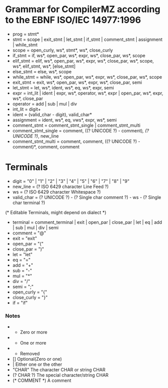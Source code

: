# Grammar for CompilerMZ according to the EBNF ISO/IEC 14977:1996

- prog = stmt*
- stmt = scope | exit_stmt | let_stmt | if_stmt | comment_stmt | assignment | while_stmt
- scope = open_curly, ws*, stmt*, ws*, close_curly
- if_stmt = if, ws*, open_par, ws*, expr, ws*, close_par, ws*, scope
- elif_stmt = elif, ws*, open_par, ws*, expr, ws*, close_par, ws*, scope, ws*, elif_stmt, ws*, [else_stmt]
- else_stmt = else, ws*, scope
- while_stmt = while, ws*, open_par, ws*, expr, ws*, close_par, ws*, scope
- exit_stmt = exit, ws*, open_par, ws*, expr, ws*, close_par, semi
- let_stmt = let, ws*, ident, ws*, eq, ws*, expr, semi
- expr = int_lit | ident | expr, ws*, operator, ws*, expr | open_par, ws*, expr, ws*, close_par
- operator = add | sub | mul | div
- int_lit = digit+
- ident = (valid_char - digit), valid_char*
- assignment = ident, ws*, eq, vws*, expr, ws*, semi
- comment_stmt = comment_stmt_single | comment_stmt_multi
- comment_stmt_single = comment, ((? UNICODE ?) - comment)*,  (? UNICODE ?)*, new_line
- comment_stmt_multi = comment, comment, ((? UNICODE ?) - comment)*, comment, comment
# Terminals
- digit = "0" | "1" | "2" | "3" | "4" | "5" | "6" | "7" | "8" | "9"
- new_line = (? ISO 6429 character Line Feed ?)
- ws = (? ISO 6429 character Whitespace ?)
- valid_char = (? UNICODE ?) - (? Single char comment ?) - ws - (? Single char terminal ?)

(* Editable Terminals, might depend on dialect *)

- terminal = comment_terminal | exit | open_par | close_par | let | eq | add | sub | mul | div | semi
- comment = "@"
- exit = "exit"
- open_par = "("
- close_par = ")"
- let = "let"
- eq = "="
- add = "+"
- sub = "-"
- mul = "*"
- div = "/"
- semi = ";"
- open_curly = "{"
- close_curly = "}"
- if = "if"

### Notes
- * Zero or more 
- + One or more 
- - Removed
- [] Optional(Zero or one)
- | Either one or the other 
- "CHAR" The character CHAR or string CHAR
- (? CHAR ?) The special character/string CHAR
- (* COMMENT *) A comment

